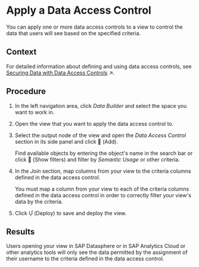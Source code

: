 <!-- loio8f79fc80d6134a89a03837a205d340cd -->

<link rel="stylesheet" type="text/css" href="css/sap-icons.css"/>

# Apply a Data Access Control

You can apply one or more data access controls to a view to control the data that users will see based on the specified criteria.



<a name="loio8f79fc80d6134a89a03837a205d340cd__context_hyk_1rd_2sb"/>

## Context

For detailed information about defining and using data access controls, see [Securing Data with Data Access Controls](https://help.sap.com/viewer/9f36ca35bc6145e4acdef6b4d852d560/DEV_CURRENT/en-US/a032e51c730147c7a1fcac125b4cfe14.html "Data access controls allow you to apply row-level security to your objects. When a data access control is applied to a data layer view or a business layer object, any user viewing its data will see only the rows for which they are authorized, based on the specified criteria.") :arrow_upper_right:.



## Procedure

1.  In the left navigation area, click *Data Builder* and select the space you want to work in.

2.  Open the view that you want to apply the data access control to.

3.  Select the output node of the view and open the *Data Access Control* section in its side panel and click <span class="FPA-icons-V3"></span> \(Add\).

    Find available objects by entering the object's name in the search bar or click <span class="FPA-icons-V3"></span> \(Show filters\) and filter by *Semantic Usage* or other criteria.  

4.  In the *Join* section, map columns from your view to the criteria columns defined in the data access control.

    You must map a column from your view to each of the criteria columns defined in the data access control in order to correctly filter your view's data by the criteria.

5.  Click <span class="SAP-icons-V5"></span> \(Deploy\) to save and deploy the view.




## Results

Users opening your view in SAP Datasphere or in SAP Analytics Cloud or other analytics tools will only see the data permitted by the assignment of their username to the criteria defined in the data access control.

